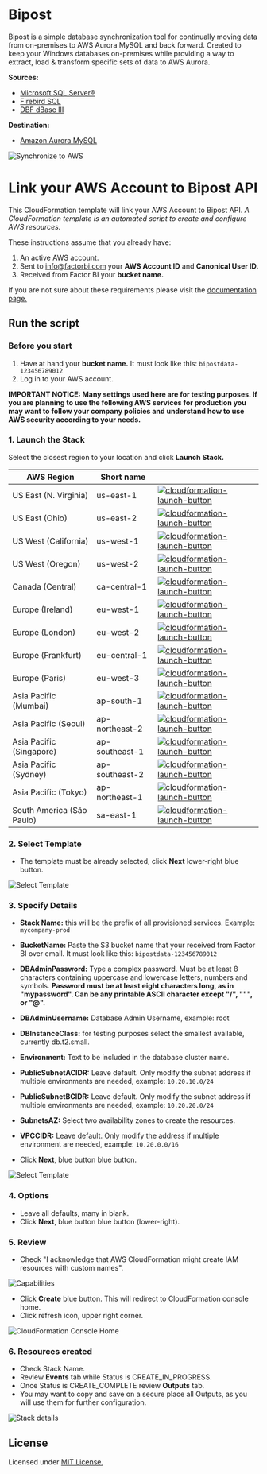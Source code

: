 # Bipost
Bipost is a simple database synchronization tool for continually moving data from on-premises to AWS Aurora MySQL and back forward.
Created to keep your Windows databases on-premises while providing a way to extract, load & transform specific sets of data to AWS Aurora.

**Sources:**

* [Microsoft SQL Server®](http://www.microsoft.com/en-us/sql-server)
* [Firebird SQL](https://firebirdsql.org/)
* [DBF dBase III](http://www.independent-software.com/dbase-dbf-dbt-file-format.html)

**Destination:**

* [Amazon Aurora MySQL](https://aws.amazon.com/rds/aurora/details/mysql-details/)

![Synchronize to AWS](img/BipostSyncDiagram2_med.png)

# Link your AWS Account to Bipost API

This CloudFormation template will link your AWS Account to Bipost API.
*A CloudFormation template is an automated script to create and configure AWS resources.*

These instructions assume that you already have:
1. An active AWS account.
2. Sent to [info@factorbi.com](mailto:info@factorbi.com) your **AWS Account ID** and **Canonical User ID.**
3. Received from Factor BI your **bucket name.**

If you are not sure about these requirements please visit the [documentation page.](https://factorbi.github.io/)

## Run the script

### Before you start
1. Have at hand your **bucket name.** It must look like this: `bipostdata-123456789012`
2. Log in to your AWS account.

**IMPORTANT NOTICE: Many settings used here are for testing purposes. If you are planning to use the following AWS services for production you may want to follow your company policies and understand how to use AWS security according to your needs.**

### 1. Launch the Stack

Select the closest region to your location and click **Launch Stack.**

| AWS Region | Short name | |
| -- | -- | -- |
| US East (N. Virginia) | us-east-1 | [![cloudformation-launch-button](img/launch-stack.png)](https://console.aws.amazon.com/cloudformation/home?region=us-east-1#/stacks/new?stackName=Production&templateURL=https://s3.amazonaws.com/bipost-cloudformation/Aurora-RDS-bipost.template) |
| US East (Ohio) | us-east-2 | [![cloudformation-launch-button](img/launch-stack.png)](https://console.aws.amazon.com/cloudformation/home?region=us-east-2#/stacks/new?stackName=Production&templateURL=https://s3.amazonaws.com/bipost-cloudformation/Aurora-RDS-bipost.template) |
| US West (California) | us-west-1 | [![cloudformation-launch-button](img/launch-stack.png)](https://console.aws.amazon.com/cloudformation/home?region=us-west-1#/stacks/new?stackName=Production&templateURL=https://s3.amazonaws.com/bipost-cloudformation/Aurora-RDS-bipost.template) |
| US West (Oregon) | us-west-2 | [![cloudformation-launch-button](img/launch-stack.png)](https://console.aws.amazon.com/cloudformation/home?region=us-west-2#/stacks/new?stackName=Production&templateURL=https://s3.amazonaws.com/bipost-cloudformation/Aurora-RDS-bipost.template) |
| Canada (Central) | ca-central-1 | [![cloudformation-launch-button](img/launch-stack.png)](https://console.aws.amazon.com/cloudformation/home?region=ca-central-1#/stacks/new?stackName=Production&templateURL=https://s3.amazonaws.com/bipost-cloudformation/Aurora-RDS-bipost.template) |
| Europe (Ireland) | eu-west-1 | [![cloudformation-launch-button](img/launch-stack.png)](https://console.aws.amazon.com/cloudformation/home?region=eu-west-1#/stacks/new?stackName=Production&templateURL=https://s3.amazonaws.com/bipost-cloudformation/Aurora-RDS-bipost.template) |
| Europe (London) | eu-west-2 | [![cloudformation-launch-button](img/launch-stack.png)](https://console.aws.amazon.com/cloudformation/home?region=eu-west-2#/stacks/new?stackName=Production&templateURL=https://s3.amazonaws.com/bipost-cloudformation/Aurora-RDS-bipost.template) |
| Europe (Frankfurt) | eu-central-1 | [![cloudformation-launch-button](img/launch-stack.png)](https://console.aws.amazon.com/cloudformation/home?region=eu-central-1#/stacks/new?stackName=Production&templateURL=https://s3.amazonaws.com/bipost-cloudformation/Aurora-RDS-bipost.template) |
| Europe (Paris) | eu-west-3 | [![cloudformation-launch-button](img/launch-stack.png)](https://console.aws.amazon.com/cloudformation/home?region=eu-west-3#/stacks/new?stackName=Production&templateURL=https://s3.amazonaws.com/bipost-cloudformation/Aurora-RDS-bipost.template) |
| Asia Pacific (Mumbai) | ap-south-1 |  [![cloudformation-launch-button](img/launch-stack.png)](https://console.aws.amazon.com/cloudformation/home?region=ap-south-1#/stacks/new?stackName=Production&templateURL=https://s3.amazonaws.com/bipost-cloudformation/Aurora-RDS-bipost.template) |
| Asia Pacific (Seoul) | ap-northeast-2 | [![cloudformation-launch-button](img/launch-stack.png)](https://console.aws.amazon.com/cloudformation/home?region=ap-northeast-2#/stacks/new?stackName=Production&templateURL=https://s3.amazonaws.com/bipost-cloudformation/Aurora-RDS-bipost.template) |
| Asia Pacific (Singapore) | ap-southeast-1 | [![cloudformation-launch-button](img/launch-stack.png)](https://console.aws.amazon.com/cloudformation/home?region=ap-southeast-1#/stacks/new?stackName=Production&templateURL=https://s3.amazonaws.com/bipost-cloudformation/Aurora-RDS-bipost.template) |
| Asia Pacific (Sydney) | ap-southeast-2 | [![cloudformation-launch-button](img/launch-stack.png)](https://console.aws.amazon.com/cloudformation/home?region=ap-southeast-2#/stacks/new?stackName=Production&templateURL=https://s3.amazonaws.com/bipost-cloudformation/Aurora-RDS-bipost.template) |
| Asia Pacific (Tokyo) | ap-northeast-1 | [![cloudformation-launch-button](img/launch-stack.png)](https://console.aws.amazon.com/cloudformation/home?region=ap-northeast-1#/stacks/new?stackName=Production&templateURL=https://s3.amazonaws.com/bipost-cloudformation/Aurora-RDS-bipost.template) |
| South America (São Paulo) | sa-east-1 |  [![cloudformation-launch-button](img/launch-stack.png)](https://console.aws.amazon.com/cloudformation/home?region=sa-east-1#/stacks/new?stackName=Production&templateURL=https://s3.amazonaws.com/bipost-cloudformation/Aurora-RDS-bipost.template) |

### 2. Select Template

* The template must be already selected, click **Next** lower-right blue button.

![Select Template](img/create-stack-step1.png)

### 3. Specify Details
* **Stack Name:** this will be the prefix of all provisioned services.  Example: `mycompany-prod`
* **BucketName:** Paste the S3 bucket name that your received from Factor BI over email. It must look like this: `bipostdata-123456789012`
* **DBAdminPassword:** Type a complex password. Must be at least 8 characters containing uppercase and lowercase letters, numbers and symbols.
    **Password must be at least eight characters long, as in "mypassword". Can be any printable ASCII character except "/", """, or "@".**

* **DBAdminUsername:** Database Admin Username, example: root
* **DBInstanceClass:** for testing purposes select the smallest available, currently db.t2.small.
* **Environment:** Text to be included in the database cluster name.
* **PublicSubnetACIDR:** Leave default. Only modify the subnet address if multiple environments are needed, example: `10.20.10.0/24`
* **PublicSubnetBCIDR:** Leave default. Only modify the subnet address if multiple environments are needed, example: `10.20.20.0/24`
* **SubnetsAZ:** Select two availability zones to create the resources.
* **VPCCIDR:** Leave default. Only modify the address if multiple environment are needed, example: `10.20.0.0/16`
* Click **Next**, blue button blue button.

![Select Template](img/create-stack-step2.png)

### 4. Options
* Leave all defaults, many in blank.
* Click **Next**, blue button blue button (lower-right).

### 5. Review

* Check "I acknowledge that AWS CloudFormation might create IAM resources with custom names".

![Capabilities](img/capabilities.png?raw=true)

* Click **Create** blue button. This will redirect to CloudFormation console home.
* Click refresh icon, upper right corner.

![CloudFormation Console Home](img/cloudFormation-console-home-1.png)

### 6. Resources created

* Check Stack Name.
* Review **Events** tab while Status is CREATE_IN_PROGRESS.
* Once Status is CREATE_COMPLETE review **Outputs** tab.
* You may want to copy and save on a secure place all Outputs, as you will use them for further configuration.

![Stack details](img/stack-details.png)


## License

Licensed under [MIT License.](LICENSE.md)
